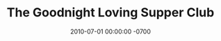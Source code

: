 ---
layout: music
title:  "The Goodnight Loving Supper Club"
date:   2010-07-01 00:00:00 -0700
categories: music
image: /img/optimized/supper-club.jpg
image_thumb: /img/thumbs/JPEG/supper-club.jpg
tracks: [Ain't It Weird, The Pan, Earworm, It's A Long Way In A Bad Way, Candy Store, Summer Dream, Bike + Stick, Deep Black Pool, Doesn’t Shake Me, Into A Grape, Addicted To Debt, Sunnyside, Ramble Jamble, Grandpa Died, Land Of Sky Blue Waters]
labels: [Dirtnap Records]
format: LP / CD
embed: '<iframe style="border: 0; width: 300px; height: 472px;" src="https://bandcamp.com/EmbeddedPlayer/album=509405331/size=large/bgcol=333333/linkcol=FAF9F6/artwork=none/transparent=true/" seamless><a href="http://dirtnaprecords.bandcamp.com/album/goodnight-loving-the-goodnight-loving-supper-club">Goodnight Loving - The Goodnight Loving Supper Club by Dirtnap Records</a></iframe>'
buy_link: http://store.greennoiserecords.com/search?x=0&y=0&q=goodnight+loving
---